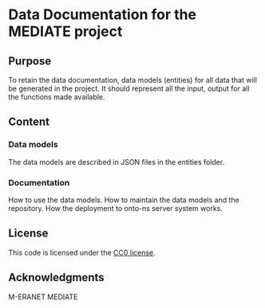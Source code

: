# Data Documentation for the MEDIATE project

## Purpose

To retain the data documentation, data models (entities) for all data that will be generated in the project.
It should represent all the input, output for all the functions made available.

## Content

### Data models

The data models are described in JSON files in the entities folder.

### Documentation

How to use the data models.
How to maintain the data models and the repository.
How the deployment to onto-ns server system works.

## License

This code is licensed under the [CC0 license](LICENSE.md).

## Acknowledgments

M-ERANET MEDIATE
